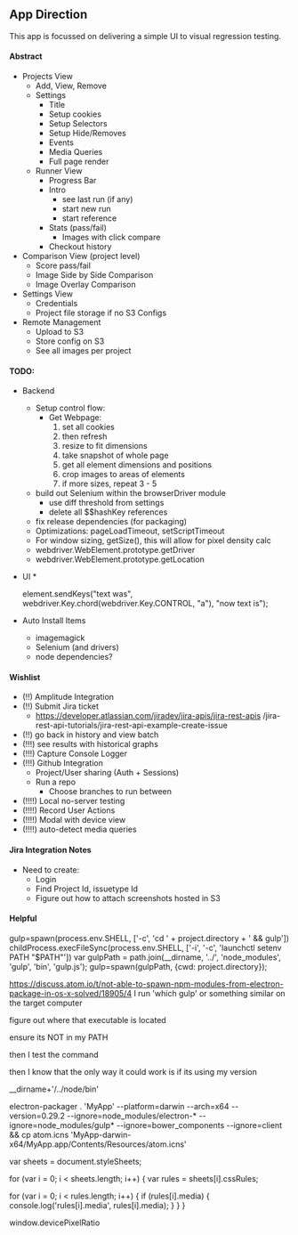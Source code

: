 ## App Direction

This app is focussed on delivering a simple UI to visual regression testing.

#### Abstract

  * Projects View
    * Add, View, Remove
    * Settings
      * Title
      * Setup cookies
      * Setup Selectors
      * Setup Hide/Removes
      * Events
      * Media Queries
      * Full page render
    * Runner View
      * Progress Bar
      * Intro
        * see last run (if any)
        * start new run
        * start reference
      * Stats (pass/fail)
        * Images with click compare
      * Checkout history
  * Comparison View (project level)
    * Score pass/fail
    * Image Side by Side Comparison
    * Image Overlay Comparison
  * Settings View
    * Credentials
    * Project file storage if no S3 Configs
  * Remote Management
    * Upload to S3
    * Store config on S3
    * See all images per project


#### TODO:

  * Backend
    * Setup control flow:
      * Get Webpage:
        1. set all cookies
        2. then refresh
        3. resize to fit dimensions
        4. take snapshot of whole page
        5. get all element dimensions and positions
        6. crop images to areas of elements
        7. if more sizes, repeat 3 - 5
    * build out Selenium within the browserDriver module
      * use diff threshold from settings
      * delete all $$hashKey references
    * fix release dependencies (for packaging)
    * Optimizations: pageLoadTimeout, setScriptTimeout
    * For window sizing, getSize(), this will allow for pixel density calc
    * webdriver.WebElement.prototype.getDriver
    * webdriver.WebElement.prototype.getLocation

  * UI
    *

    element.sendKeys("text was",
      webdriver.Key.chord(webdriver.Key.CONTROL, "a"),
      "now text is");

  * Auto Install Items
    * imagemagick
    * Selenium (and drivers)
    * node dependencies?

#### Wishlist

  * (!!) Amplitude Integration
  * (!!) Submit Jira ticket
    * https://developer.atlassian.com/jiradev/jira-apis/jira-rest-apis
      /jira-rest-api-tutorials/jira-rest-api-example-create-issue
  * (!!) go back in history and view batch
  * (!!!) see results with historical graphs
  * (!!!) Capture Console Logger
  * (!!!) Github Integration
    * Project/User sharing (Auth + Sessions)
    * Run a repo
      * Choose branches to run between
  * (!!!!) Local no-server testing
  * (!!!!) Record User Actions
  * (!!!!) Modal with device view
  * (!!!!) auto-detect media queries

#### Jira Integration Notes

  * Need to create:
    * Login
    * Find Project Id, issuetype Id
    * Figure out how to attach screenshots hosted in S3


#### Helpful

gulp=spawn(process.env.SHELL, ['-c', 'cd ' + project.directory + ' && gulp'])
childProcess.execFileSync(process.env.SHELL, ['-i', '-c', 'launchctl setenv PATH "$PATH"'])
var gulpPath = path.join(__dirname, '../', 'node_modules', 'gulp', 'bin', 'gulp.js');
gulp=spawn(gulpPath, {cwd: project.directory});

https://discuss.atom.io/t/not-able-to-spawn-npm-modules-from-electron-package-in-os-x-solved/18905/4
I run 'which gulp' or something similar on the target computer

figure out where that executable is located

ensure its NOT in my PATH

then I test the command

then I know that the only way it could work is if its using my version

__dirname+'/../node/bin'


electron-packager . 'MyApp' --platform=darwin --arch=x64 --version=0.29.2 --ignore=node_modules/electron-* --ignore=node_modules/gulp* --ignore=bower_components --ignore=client && cp atom.icns 'MyApp-darwin-x64/MyApp.app/Contents/Resources/atom.icns'


var sheets = document.styleSheets;

for (var i = 0; i < sheets.length; i++) {
  var rules = sheets[i].cssRules;

  for (var i = 0; i < rules.length; i++) {
    if (rules[i].media) {
      console.log('rules[i].media', rules[i].media);
    }
  }
}


window.devicePixelRatio
